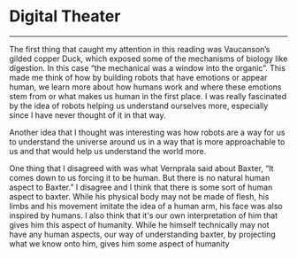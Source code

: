 # Digital Theater
--- 
The first thing that caught my attention in this reading was Vaucanson’s gilded copper
Duck, which exposed some of the mechanisms of biology like digestion. In this case “the mechanical was a window into the organic”. This made me think of how by building robots that have emotions or appear human, we learn more about how humans work and where these emotions stem from or what makes us human in the first place. I was really fascinated by the idea of robots helping us understand ourselves more, especially since I have never thought of it in that way. 

Another idea that I thought was interesting was how robots are a way for us to understand the universe around us in a way that is more approachable to us and that would help us understand the world more. 

One thing that I disagreed with was what Vernprala said about Baxter, “It comes down to us forcing it to be human. But there is no natural human aspect to Baxter.” I disagree and I think that there is some sort of human aspect to baxter. While his physical body may not be made of flesh, his limbs and his movement imitate the idea of a human arm, his face was also inspired by humans. I also think that it's our own interpretation of him that gives him this aspect of humanity. While he himself technically may not have any human aspects, our way of understanding baxter, by projecting what we know onto him, gives him some aspect of humanity 



